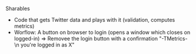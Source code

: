 Sharables
* Code that gets Twitter data and plays with it (validation, computes metrics)
* Worflow: A button on browser to login (opens a window which closes on logged-in)
=> Removee the login button with a confirmation "-TMetrics-\n you're logged in as X"
